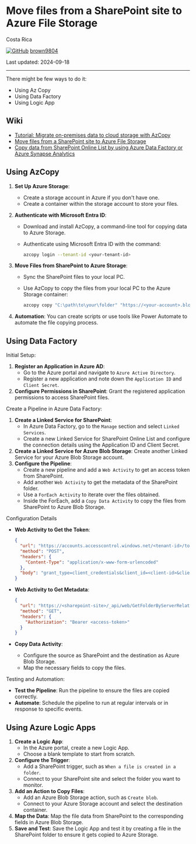 # Move files from a SharePoint site to Azure File Storage

Costa Rica

[![GitHub](https://img.shields.io/badge/--181717?logo=github&logoColor=ffffff)](https://github.com/)
[brown9804](https://github.com/brown9804)

Last updated: 2024-09-18

------------------------------------------

There might be few ways to do it:

- Using Az Copy
- Using Data Factory
- Using Logic App

## Wiki 

- [Tutorial: Migrate on-premises data to cloud storage with AzCopy](https://learn.microsoft.com/en-us/azure/storage/common/storage-use-azcopy-migrate-on-premises-data?tabs=windows)
- [Move files from a SharePoint site to Azure File Storage](https://learn.microsoft.com/en-us/answers/questions/1382373/move-files-from-a-sharepoint-site-to-azure-file-st)
- [Copy data from SharePoint Online List by using Azure Data Factory or Azure Synapse Analytics](https://learn.microsoft.com/en-us/azure/data-factory/connector-sharepoint-online-list?tabs=data-factory)
  
## Using AzCopy

1. **Set Up Azure Storage**:
   - Create a storage account in Azure if you don't have one.
   - Create a container within the storage account to store your files.
2. **Authenticate with Microsoft Entra ID**:
   - Download and install AzCopy, a command-line tool for copying data to Azure Storage.
   - Authenticate using Microsoft Entra ID with the command:

     ```bash
     azcopy login --tenant-id <your-tenant-id>
     ```

3. **Move Files from SharePoint to Azure Storage**:
   - Sync the SharePoint files to your local PC.
   - Use AzCopy to copy the files from your local PC to the Azure Storage container:

     ```bash
     azcopy copy "C:\path\to\your\folder" "https://<your-account>.blob.core.windows.net/<your-container>" --recursive
     ```

4. **Automation**: You can create scripts or use tools like Power Automate to automate the file copying process.

## Using Data Factory

Initial Setup:

1. **Register an Application in Azure AD**:
   - Go to the Azure portal and navigate to `Azure Active Directory`.
   - Register a new application and note down the `Application ID` and `Client Secret`.
2. **Configure Permissions in SharePoint**: Grant the registered application permissions to access SharePoint files.

Create a Pipeline in Azure Data Factory: 

1. **Create a Linked Service for SharePoint**:
   - In Azure Data Factory, go to the `Manage` section and select `Linked Services`.
   - Create a new Linked Service for SharePoint Online List and configure the connection details using the Application ID and Client Secret.
2. **Create a Linked Service for Azure Blob Storage**: Create another Linked Service for your Azure Blob Storage account.
3. **Configure the Pipeline**:
   - Create a new pipeline and add a `Web Activity` to get an access token from SharePoint.
   - Add another `Web Activity` to get the metadata of the SharePoint folder.
   - Use a `ForEach Activity` to iterate over the files obtained.
   - Inside the ForEach, add a `Copy Data Activity` to copy the files from SharePoint to Azure Blob Storage.

Configuration Details

- **Web Activity to Get the Token**:

  ```json
  {
    "url": "https://accounts.accesscontrol.windows.net/<tenant-id>/tokens/OAuth/2",
    "method": "POST",
    "headers": {
      "Content-Type": "application/x-www-form-urlencoded"
    },
    "body": "grant_type=client_credentials&client_id=<client-id>&client_secret=<client-secret>&resource=https://<sharepoint-site>"
  }
  ```

- **Web Activity to Get Metadata**:

  ```json
  {
    "url": "https://<sharepoint-site>/_api/web/GetFolderByServerRelativeUrl('<folder-path>')/Files",
    "method": "GET",
    "headers": {
      "Authorization": "Bearer <access-token>"
    }
  }
  ```

- **Copy Data Activity**:
  - Configure the source as SharePoint and the destination as Azure Blob Storage.
  - Map the necessary fields to copy the files.

Testing and Automation:
- **Test the Pipeline**: Run the pipeline to ensure the files are copied correctly.
- **Automate**: Schedule the pipeline to run at regular intervals or in response to specific events.




## Using Azure Logic Apps

1. **Create a Logic App**:
   - In the Azure portal, create a new Logic App.
   - Choose a blank template to start from scratch.
2. **Configure the Trigger**:
   - Add a SharePoint trigger, such as `When a file is created in a folder`.
   - Connect to your SharePoint site and select the folder you want to monitor.
3. **Add an Action to Copy Files**:
   - Add an Azure Blob Storage action, such as `Create blob`.
   - Connect to your Azure Storage account and select the destination container.
4. **Map the Data**: Map the file data from SharePoint to the corresponding fields in Azure Blob Storage.
5. **Save and Test**: Save the Logic App and test it by creating a file in the SharePoint folder to ensure it gets copied to Azure Storage.

